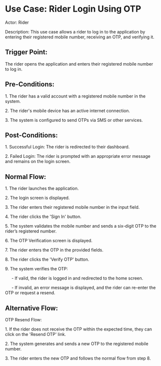 ﻿# **Use Case: Rider Login Using OTP**
Actor: Rider

Description: This use case allows a rider to log in to the application by entering their registered mobile number, receiving an OTP, and verifying it.
## **Trigger Point:**
The rider opens the application and enters their registered mobile number to log in.
## **Pre-Conditions:**
1\. The rider has a valid account with a registered mobile number in the system.

2\. The rider's mobile device has an active internet connection.

3\. The system is configured to send OTPs via SMS or other services.
## **Post-Conditions:**
1\. Successful Login: The rider is redirected to their dashboard.

2\. Failed Login: The rider is prompted with an appropriate error message and remains on the login screen.
## **Normal Flow:**
1\. The rider launches the application.

2\. The login screen is displayed.

3\. The rider enters their registered mobile number in the input field.

4\. The rider clicks the 'Sign In' button.

5\. The system validates the mobile number and sends a six-digit OTP to the rider’s registered number.

6\. The OTP Verification screen is displayed.

7\. The rider enters the OTP in the provided fields.

8\. The rider clicks the 'Verify OTP' button.

9\. The system verifies the OTP:

`   `- If valid, the rider is logged in and redirected to the home screen.

`   `- If invalid, an error message is displayed, and the rider can re-enter the OTP or request a resend.
## **Alternative Flow:**
OTP Resend Flow:

1\. If the rider does not receive the OTP within the expected time, they can click on the 'Resend OTP' link.

2\. The system generates and sends a new OTP to the registered mobile number.

3\. The rider enters the new OTP and follows the normal flow from step 8.
